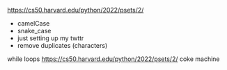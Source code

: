 

https://cs50.harvard.edu/python/2022/psets/2/
- camelCase
- snake_case
- just setting up my twttr
- remove duplicates (characters)

while loops
https://cs50.harvard.edu/python/2022/psets/2/
coke machine